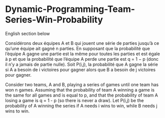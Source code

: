 # Dynamic-Programming-Team-Series-Win-Probability

English section below

Considérons deux équipes A et B qui jouent une série de parties jusqu’à ce qu’une équipe ait gagné n parties. En supposant que la probabilité que l’équipe A gagne une partie est la même pour toutes les parties et est égale à p et que la probabilité que l’équipe A perde une partie est q = 1 − p (donc il n’y a jamais de partie nulle). Soit P(i,j), la probabilité que A gagne la série si A a besoin de i victoires pour gagner alors que B a besoin de j victoires pour gagner.

Consider two teams, A and B, playing a series of games until one team has won n games. Assuming that the probability of team A winning a game is the same for all games and is equal to p, and that the probability of team A losing a game is q = 1 - p (so there is never a draw). Let P(i,j) be the probability of A winning the series if A needs i wins to win, while B needs j wins to win.
